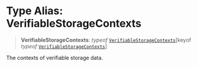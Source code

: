 # Type Alias: VerifiableStorageContexts

> **VerifiableStorageContexts**: *typeof* [`VerifiableStorageContexts`](../variables/VerifiableStorageContexts.md)\[keyof *typeof* [`VerifiableStorageContexts`](../variables/VerifiableStorageContexts.md)\]

The contexts of verifiable storage data.

